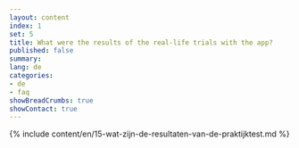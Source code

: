 ```yaml
---
layout: content
index: 1
set: 5 
title: What were the results of the real-life trials with the app?
published: false
summary: 
lang: de
categories:
- de
- faq
showBreadCrumbs: true
showContact: true
---
```

{% include content/en/15-wat-zijn-de-resultaten-van-de-praktijktest.md %}
